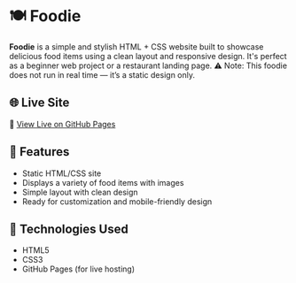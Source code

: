 # 🍽️ Foodie

**Foodie** is a simple and stylish HTML + CSS website built to showcase delicious food items using a clean layout and responsive design. It's perfect as a beginner web project or a restaurant landing page.
⚠️ Note: This foodie does not run in real time — it’s a static design only.


## 🌐 Live Site

🔗 [View Live on GitHub Pages](https://renukamandapati.github.io/foodie/)


## 📸 Features

- Static HTML/CSS site
- Displays a variety of food items with images
- Simple layout with clean design
- Ready for customization and mobile-friendly design

## 🧰 Technologies Used

- HTML5
- CSS3
- GitHub Pages (for live hosting)




